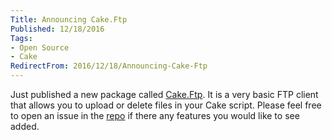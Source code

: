 ```yaml
---
Title: Announcing Cake.Ftp
Published: 12/18/2016
Tags:
- Open Source
- Cake
RedirectFrom: 2016/12/18/Announcing-Cake-Ftp
---
```


Just published a new package called [Cake.Ftp](https://www.nuget.org/packages/Cake.Ftp/). It is a very basic FTP client that allows you to upload or delete files in your Cake script. Please feel free to open an issue in the [repo](https://github.com/phillipsj/Cake.Ftp) if there any features you would like to see added.
